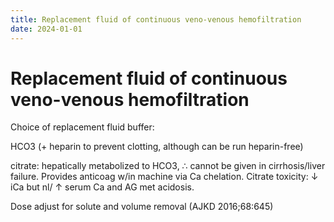 ```yaml
---
title: Replacement fluid of continuous veno-venous hemofiltration
date: 2024-01-01
---
```

# Replacement fluid of continuous veno-venous hemofiltration

Choice of replacement fluid buffer:

HCO3 (+ heparin to prevent clotting, although can be run heparin-free)

citrate: hepatically metabolized to HCO3, ∴ cannot be given in cirrhosis/liver failure. Provides anticoag w/in machine via Ca chelation. Citrate toxicity: ↓ iCa but nl/ ↑ serum Ca and AG met acidosis.

Dose adjust for solute and volume removal (AJKD 2016;68:645)
